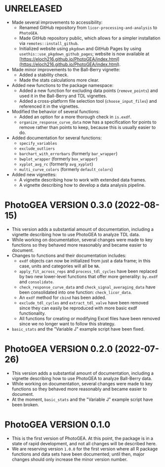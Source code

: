<!--
This file should document all pull requests and all user-visible changes.

When a pull request is completed, changes made should be added to a section at
the top of this file called "# Unreleased". All changes should be categorized
under "## MAJOR CHANGES", "## MINOR CHANGES", or "## BUG FIXES" following the
major.minor.patch structure of semantic versioning. When applicable, entries
should include direct links to the relevant pull requests.

Then, when a new release is made, "# Unreleased" should be replaced by a heading
with the new version number, such as "# CHANGES IN PhotoGEA VERSION 2.0.0." This
section will combine all of the release notes from all of the pull requests
merged in since the previous release.

Subsequent commits will then include a new "Unreleased" section in preparation
for the next release.
-->

# UNRELEASED

- Made several improvements to accessibility:
  - Renamed GitHub repository from `licor-processing-and-analysis` to
    `PhotoGEA`.
  - Made GitHub repository public, which allows for a simpler installation via
    `remotes::install_github`.
  - Initialized website using `pkgdown` and GitHub Pages by using
    `usethis::use_pkgdown_github_pages`; website is now available at
    [https://eloch216.github.io/PhotoGEA/index.html](https://eloch216.github.io/PhotoGEA/index.html).
- Made minor improvements to the Ball-Berry vignette:
  - Added a stability check.
  - Made the stats calculations more clear.
- Added new functions to the package namespace:
  - Added a new function for excluding data points (`remove_points`) and used it
    in the Ball-Berry and TDL vignettes.
  - Added a cross-platform file selection tool (`choose_input_files`) and
    referenced it in the vignettes.
- Modified the behavior of several functions:
  - Added an option for a more thorough check in `is.exdf`.
  - `organize_response_curve_data` now has a specification for points to remove
    rather than points to keep, because this is usually easier to do.
- Added documentation for several functions:
  - `specify_variables`
  - `exclude_outliers`
  - `barchart_with_errorbars` (formerly `bar_wrapper`)
  - `bwplot_wrapper` (formerly `box_wrapper`)
  - `xyplot_avg_rc` (formerly `avg_xyplot`)
  - `multi_curve_colors` (formerly `default_colors`)
- Added new vignettes:
  - A vignette describing how to work with extended data frames.
  - A vignette describing how to develop a data analysis pipeline.

# PhotoGEA VERSION 0.3.0 (2022-08-15)

- This version adds a substantial amount of documentation, including a vignette
  describing how to use PhotoGEA to analyze TDL data.
- While working on documentation, several changes were made to key functions so
  they behaved more reasonably and became easier to document.
- Changes to functions and their documentation includes:
  - `exdf` objects can now be initialized from just a data frame; in this case,
    units and categories will all be `NA`.
  - `apply_fit_across_reps` and `process_tdl_cycles` have been replaced by two
    new lower-level functions that offer more generality: `by.exdf` and
    `consolidate`.
  - `check_response_curve_data` and `check_signal_averaging_data` have been
    consolidated into one function: `check_licor_data`.
  - An `exdf` method for `cbind` has been added.
  - `exclude_tdl_cycles` and `extract_tdl_valve` have been removed since they
    can easily be reproduced with more basic exdf functionality.
  - All functions for creating or modifying Excel files have been removed since
    we no longer want to follow this strategy.
- `basic_stats` and the "Variable J" example script have been fixed.

# PhotoGEA VERSION 0.2.0 (2022-07-26)

- This version adds a substantial amount of documentation, including a vignette
  describing how to use PhotoGEA to analyze Ball-Berry data.
- While working on documentation, several changes were made to key functions so
  they behaved more reasonably and became easier to document.
- At the moment, `basic_stats` and the "Variable J" example script have been
  broken.

# PhotoGEA VERSION 0.1.0

- This is the first version of PhotoGEA. At this point, the package is in a
  state of rapid development, and not all changes will be described here.
- We are reserving version `1.0.0` for the first version where all R package
  functions and data sets have been documented; until then, major changes should
  only increase the minor version number.
